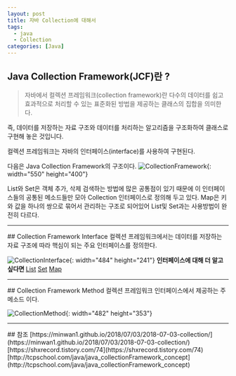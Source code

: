```yaml
---
layout: post
title: 자바 Collection에 대해서
tags:
  - java
  - Collection
categories: [Java]
---
```

## Java Collection Framework(JCF)란 ?
> 자바에서 컬렉션 프레임워크(collection framework)란 다수의 데이터를 쉽고 효과적으로 처리할 수 있는 표준화된 방법을 제공하는 클래스의 집합을 의미한다.

즉, 데이터를 저장하는 자료 구조와 데이터를 처리하는 알고리즘을 구조화하여 클래스로 구현해 놓은 것입니다.

컬렉션 프레임워크는 자바의 인터페이스(interface)를 사용하여 구현된다.

다음은 Java Collection Framework의 구조이다.
![CollectionFramework]({{site.url}}/images/CollectionFramework.JPG){: width="550" height="400"}

List와 Set은 객체 추가, 삭제 검색하는 방법에 많은 공통점이 있기 때문에 이 인터페이스들의 공통된 메소드들만 모아 Collection 인터페이스로 정의해 두고 있다. Map은 키와 값을 하나의 쌍으로 묶어서 관리하는 구조로 되어있어 List및 Set과는 사용방법이 완전히 다르다.
<hr>
## Collection Framework Interface
컬렉션 프레임워크에서는 데이터를 저장하는 자료 구조에 따라 핵심이 되는 주요 인터페이스를 정의한다.

![CollectionInterface]({{site.url}}/images/CollectionInterface.JPG){: width="484" height="241"}
**인터페이스에 대해 더 알고싶다면 <i class="fa fa-arrow-right"></i>** [List](/list) [Set](/set) [Map](/map)

<hr>
## Collection Framework Method
컬렉션 프레임워크 인터페이스에서 제공하는 주 메소드 이다.

![CollectionMethod]({{site.url}}/images/CollectionMethod.JPG){: width="482" height="353"}

<hr>
## 참조
[https://minwan1.github.io/2018/07/03/2018-07-03-collection/](https://minwan1.github.io/2018/07/03/2018-07-03-collection/)
[https://shxrecord.tistory.com/74](https://shxrecord.tistory.com/74)
[http://tcpschool.com/java/java_collectionFramework_concept](http://tcpschool.com/java/java_collectionFramework_concept)
